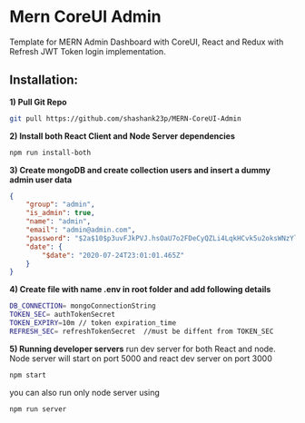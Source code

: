 # Mern CoreUI Admin
Template for MERN Admin Dashboard with CoreUI, React and Redux with Refresh JWT Token login implementation.

## Installation:
**1) Pull Git Repo**
```bash
git pull https://github.com/shashank23p/MERN-CoreUI-Admin
```
**2) Install both React Client and Node Server dependencies**
```bash
npm run install-both
```
**3) Create mongoDB and create collection users and insert a dummy admin user data**
```json
{
    "group": "admin",
    "is_admin": true,
    "name": "admin",
    "email": "admin@admin.com",
    "password": "$2a$10$p3uvFJkPVJ.hsOaU7o2FDeCyQZLi4LqkHCvk5u2oksWNzYlzOmyhy",
    "date": {
        "$date": "2020-07-24T23:01:01.465Z"
    }
}
```
**4) Create file with name .env in root folder and add following details**
```bash
DB_CONNECTION= mongoConnectionString
TOKEN_SEC= authTokenSecret
TOKEN_EXPIRY=10m // token expiration_time
REFRESH_SEC= refreshTokenSecret  //must be diffent from TOKEN_SEC
```
**5) Running developer servers**
run dev server for both React and node. Node server will start on port 5000 and react dev server on port 3000
```bash
npm start
```
you can also run only node server using 
```bash
npm run server
```
